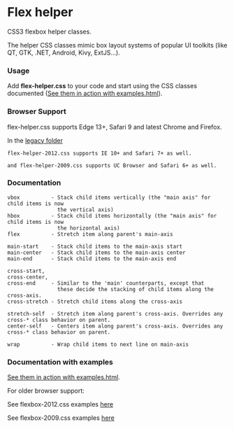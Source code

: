 # Flex helper
CSS3 flexbox helper classes.

The helper CSS classes mimic box layout systems of popular UI toolkits (like QT, GTK, .NET, Android, Kivy, ExtJS...).

### Usage

Add **flex-helper.css** to your code and start using the CSS classes documented ([See them in action with examples.html](http://munawwar.github.io/flex-helper/examples.html)).

### Browser Support

flex-helper.css supports Edge 13+, Safari 9 and latest Chrome and Firefox.

In the [legacy folder](https://github.com/Munawwar/flex-helper/tree/master/legacy)

    flex-helper-2012.css supports IE 10+ and Safari 7+ as well.

    and flex-helper-2009.css supports UC Browser and Safari 6+ as well.

### Documentation

```
vbox          - Stack child items vertically (the "main axis" for child items is now
                the vertical axis)
hbox          - Stack child items horizontally (the "main axis" for child items is now
                the horizontal axis)
flex          - Stretch item along parent's main-axis

main-start    - Stack child items to the main-axis start
main-center   - Stack child items to the main-axis center
main-end      - Stack child items to the main-axis end

cross-start,
cross-center,
cross-end     - Similar to the 'main' counterparts, except that
                these decide the stacking of child items along the cross-axis.
cross-stretch - Stretch child items along the cross-axis

stretch-self  - Stretch item along parent's cross-axis. Overrides any cross-* class behavior on parent.
center-self   - Centers item along parent's cross-axis. Overrides any cross-* class behavior on parent.

wrap          - Wrap child items to next line on main-axis
```

### Documentation with examples
[See them in action with examples.html](http://munawwar.github.io/flex-helper/examples.html).

For older browser support:

See flexbox-2012.css examples [here](http://munawwar.github.io/flex-helper/legacy/examples-2012.html)

See flexbox-2009.css examples [here](http://munawwar.github.io/flex-helper/legacy/examples-2009.html)

